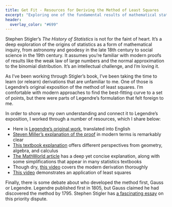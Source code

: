 ```yaml
---
title: Get Fit - Resources for Deriving the Method of Least Squares
excerpt: "Exploring one of the fundamental results of mathematical statistics."
header:
  overlay_color: "#699"
---
```


Stephen Stigler’s *The History of Statistics* is not for the faint of heart. It’s a deep exploration of the origins of statistics as a form of mathematical inquiry, from astronomy and geodesy in the late 18th century to social science in the 19th century. It assumes you’re familiar with modern proofs of results like the weak law of large numbers and the normal approximation to the binomial distribution. It’s an intellectual challenge, and I’m loving it.

As I’ve been working through Stigler’s book, I’ve been taking the time to learn (or relearn) derivations that are unfamiliar to me. One of those is Legendre’s original exposition of the method of least squares. I’m comfortable with modern approaches to find the best-fitting curve to a set of points, but there were parts of Legendre’s formulation that felt foreign to me.

In order to shore up my own understanding and connect it to Legendre’s exposition, I worked through a number of resources, which I share below:

- Here is [Legendre’s original work](http://www.stat.ucla.edu/history/legendre.pdf), translated into English
- [Steven Miller’s explanation of the proof](http://citeseerx.ist.psu.edu/viewdoc/download?doi=10.1.1.710.4069&rep=rep1&type=pdf) in modern terms is remarkably clear
- [This textbook explanation](http://math.mit.edu/~gs/linearalgebra/ila0403.pdf) offers different perspectives from geometry, algebra, and calculus
- [The MathWorld article](http://mathworld.wolfram.com/LeastSquaresFitting.html) has a deep yet concise explanation, along with some simplifications that appear in many statistics textbooks
- Though dry, [this video](https://www.youtube.com/watch?v=3hz6Tb1i2FY) covers the modern derivation thoroughly
- [This video](https://www.youtube.com/watch?v=YwZYSTQs-Hk) demonstrates an application of least squares

Finally, there is some debate about who developed the method first, Gauss or Legendre. Legendre published first in 1805, but Gauss claimed he had discovered the method by 1795. Stephen Stigler has [a fascinating essay](https://projecteuclid.org/euclid.aos/1176345451) on this priority dispute.
